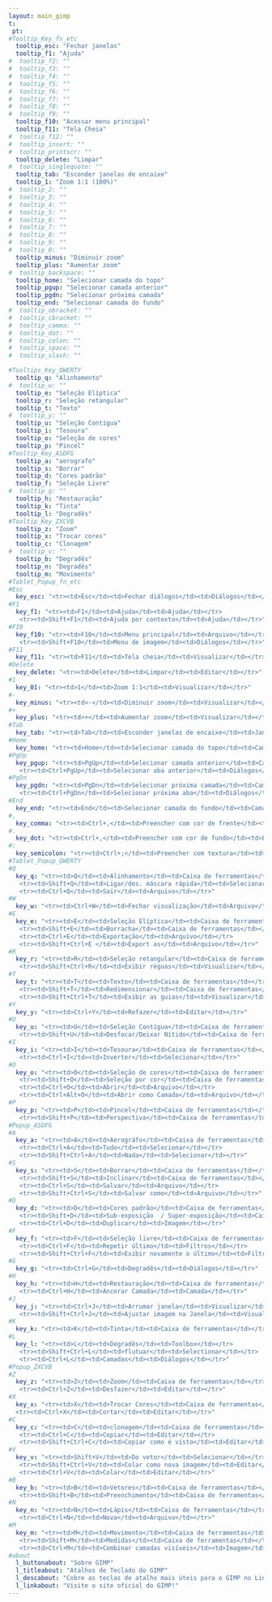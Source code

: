 ```yaml
---
layout: main_gimp
t:
 pt:
#Tooltip_Key_fn_etc
  tooltip_esc: "Fechar janelas"
  tooltip_f1: "Ajuda"
#  tooltip_f2: ""
#  tooltip_f3: ""
#  tooltip_f4: ""
#  tooltip_f5: ""
#  tooltip_f6: ""
#  tooltip_f7: ""
#  tooltip_f8: ""
#  tooltip_f9: ""
  tooltip_f10: "Acessar menu principal"
  tooltip_f11: "Tela Cheia"
#  tooltip_f12: ""
#  tooltip_insert: ""
#  tooltip_printscr: ""
  tooltip_delete: "Limpar"
#  tooltip_singlequote: "" 
  tooltip_tab: "Esconder janelas de encaixe"
  tooltip_1: "Zoom 1:1 (100%)"
#  tooltip_2: ""
#  tooltip_3: ""
#  tooltip_4: ""
#  tooltip_5: ""
#  tooltip_6: ""
#  tooltip_7: ""
#  tooltip_8: ""
#  tooltip_9: ""
#  tooltip_0: ""
  tooltip_minus: "Diminuir zoom"
  tooltip_plus: "Aumentar zoom"
#  tooltip_backspace: ""
  tooltip_home: "Selecionar camada do topo"
  tooltip_pgup: "Selecionar camada anterior"
  tooltip_pgdn: "Selecionar próxima camada"
  tooltip_end: "Selecionar camada do fundo"
#  tooltip_obracket: ""
#  tooltip_cbracket: ""
#  tooltip_comma: ""
#  tooltip_dot: ""
#  tooltip_colon: "" 
#  tooltip_space: ""
#  tooltip_slash: "" 

#Tooltips_Key_QWERTY
  tooltip_q: "Alinhamento"
#  tooltip_w: ""
  tooltip_e: "Seleção Elíptica"
  tooltip_r: "Seleção retangular"
  tooltip_t: "Texto"
#  tooltip_y: ""
  tooltip_u: "Seleção Contígua"
  tooltip_i: "Tesoura"
  tooltip_o: "Seleção de cores"
  tooltip_p: "Pincel"
#Tooltip_Key_ASDFG
  tooltip_a: "aerografo"
  tooltip_s: "Borrar"
  tooltip_d: "Cores padrão"
  tooltip_f: "Seleção Livre"
#  tooltip_g: ""
  tooltip_h: "Restauração"
  tooltip_k: "Tinta"
  tooltip_l: "Degradês"
#Tooltip_Key_ZXCVB
  tooltip_z: "Zoom"
  tooltip_x: "Trocar cores"
  tooltip_c: "Clonagem"
#  tooltip_v: ""
  tooltip_b: "Degradês"
  tooltip_n: "Degradês"
  tooltip_m: "Movimento"
#Tablet_Popup_fn_etc
#Esc
  key_esc: "<tr><td>Esc</td><td>Fechar diálogos</td><td>Diálogos</td></tr>"
#F1
  key_f1: "<tr><td>F1</td><td>Ajuda</td><td>Ajuda</td></tr>
   <tr><td>Shift+F1</td><td>Ajuda por contexto</td><td>Ajuda</td></tr>"
#F10
  key_f10: "<tr><td>F10</td><td>Menu principal</td><td>Arquivo</td></tr>
   <tr><td>Shift+F10</td><td>Menu de imagem</td><td>Diálogos</td></tr>"
#F11
  key_f11: "<tr><td>F11</td><td>Tela cheia</td><td>Visualizar</td></tr>"
#Delete
  key_delete: "<tr><td>Delete</td><td>Limpar</td><td>Editar</td></tr>"
#1
  key_01: "<tr><td>1</td><td>Zoom 1:1</td><td>Visualizar</td></tr>"
#-
  key_minus: "<tr><td>-</td><td>Diminuir zoom</td><td>Visualizar</td></tr>"
#+
  key_plus: "<tr><td>+</td><td>Aumentar zoom</td><td>Visualizar</td></tr>"
#Tab
  key_tab: "<tr><td>Tab</td><td>Esconder janelas de encaixe</td><td>Janelas</td></tr>"
#Home
  key_home: "<tr><td>Home</td><td>Selecionar camada do topo</td><td>Camadas</td></tr>"
#PgUp
  key_pgup: "<tr><td>PgUp</td><td>Selecionar camada anterior</td><td>Camadas</td></tr>
   <tr><td>Ctrl+PgUp</td><td>Selecionar aba anterior</td><td>Diálogos</td></tr>"
#PgDn
  key_pgdn: "<tr><td>PgDn</td><td>Selecionar próxima camada</td><td>Camadas</td></tr>
   <tr><td>Ctrl+PgDn</td><td>Selecionar próxima aba</td><td>Diálogos</td></tr>"
#End
  key_end: "<tr><td>End</td><td>Selecionar camada do fundo</td><td>Camadas</td></tr>"
#,
  key_comma: "<tr><td>Ctrl+,</td><td>Preencher com cor de frente</td><td>Editar</td></tr>"
#.
  key_dot: "<tr><td>Ctrl+,</td><td>Preencher com cor de fundo</td><td>Editar</td></tr>"
#;
  key_semicolon: "<tr><td>Ctrl+;</td><td>Preencher com textura</td><td>Editar</td></tr>"
#Tablet_Popup_QWERTY
#Q
  key_q: "<tr><td>Q</td><td>Alinhamento</td><td>Caixa de ferramentas</td></tr>
   <tr><td>Shift+Q</td><td>Ligar/des. máscara rápida</td><td>Selecionar</td></tr>	
   <tr><td>Ctrl+Q</td><td>Sair</td><td>Arquivo</td></tr>"
#W
  key_w: "<tr><td>Ctrl+W</td><td>Fechar visualização</td><td>Arquivo</td></tr>"
#E
  key_e: "<tr><td>E</td><td>Seleção Elíptica</td><td>Caixa de ferramentas</td></tr>
   <tr><td>Shift+E</td><td>Borracha</td><td>Caixa de ferramentas</td></tr>
   <tr><td>Ctrl+E</td><td>Exportação</td><td>Arquivo</td></tr>
   <tr><td>Shift+Ctrl+E </td><td>Export as</td><td>Arquivo</td></tr>"
#R
  key_r: "<tr><td>R</td><td>Seleção retangular</td><td>Caixa de ferramentas</td></tr>
   <tr><td>Shift+Ctrl+R</td><td>Exibir réguas</td><td>Visualizar</td></tr>"
#T
  key_t: "<tr><td>T</td><td>Texto</td><td>Caixa de ferramentas</td></tr>
   <tr><td>Shift+T</td><td>Redimensionar</td><td>Caixa de ferramentas</td></tr>
   <tr><td>Shift+Ctrl+T</td><td>Exibir as guias</td><td>Visualizar</td></tr>"
#Y
  key_y: "<tr><td>Ctrl+Y</td><td>Refazer</td><td>Editar</td></tr>"
#U
  key_u: "<tr><td>U</td><td>Seleção Contígua</td><td>Caixa de ferramentas</td></tr>
   <tr><td>Shift+U</td><td>Desfocar/Deixar Nítido</td><td>Caixa de ferramentas</td></tr>"
#I
  key_i: "<tr><td>I</td><td>Tesoura</td><td>Caixa de ferramentas</td></tr>
   <tr><td>Ctrl+I</td><td>Inverter</td><td>Selecionar</td></tr>"
#O
  key_o: "<tr><td>O</td><td>Seleção de cores</td><td>Caixa de ferramentas</td></tr>
   <tr><td>Shift+O</td><td>Seleção por cor</td><td>Caixa de ferramentas</td></tr>
   <tr><td>Ctrl+O</td><td>Abrir</td><td>Arquivo</td></tr>
   <tr><td>Ctrl+Alt+O</td><td>Abrir como Camada</td><td>Arquivo</td></tr>"
#P
  key_p: "<tr><td>P</td><td>Pincel</td><td>Caixa de ferramentas</td></tr>
   <tr><td>Shift+P</td><td>Perspectiva</td><td>Caixa de ferramentas</td></tr>"
#Popup_ASDFG
#A
  key_a: "<tr><td>A</td><td>Aerográfo</td><td>Caixa de ferramentas</td></tr>
   <tr><td>Ctrl+A</td><td>Tudo</td><td>Selecionar</td></tr>	
   <tr><td>Shift+Ctrl+A</td><td>Nada</td><td>Selecionar</td></tr>"
#S
  key_s: "<tr><td>S</td><td>Borrar</td><td>Caixa de ferramentas</td></tr>
   <tr><td>Shift+S</td><td>Inclinar</td><td>Caixa de ferramentas</td></tr>
   <tr><td>Ctrl+S</td><td>Salvar</td><td>Arquivo</td></tr>
   <tr><td>Shift+Ctrl+S</td><td>Salvar como</td><td>Arquivo</td></tr>"
#D
  key_d: "<tr><td>D</td><td>Cores padrão</td><td>Caixa de ferramentas</td></tr>	
   <tr><td>Shift+D</td><td>Sub-exposição  / Super-exposição</td><td>Caixa de ferramentas</td></tr>	
   <tr><td>Ctrl+D</td><td>Duplicar</td><td>Imagem</td></tr>"
#F
  key_f: "<tr><td>F</td><td>Seleção livre</td><td>Caixa de ferramentas</td></tr>	
   <tr><td>Ctrl+F</td><td>Repetir último</td><td>Filtros</td></tr>	
   <tr><td>Shift+Ctrl+F</td><td>Exibir novamente o último</td><td>Filtros</td></tr>"
#G
  key_g: "<tr><td>Ctrl+G</td><td>Degradês</td><td>Diálogos</td></tr>"
#H
  key_h: "<tr><td>H</td><td>Restauração</td><td>Caixa de ferramentas</td></tr>
   <tr><td>Ctrl+H</td><td>Ancorar Camada</td><td>Camada</td></tr>"
#J
  key_j: "<tr><td>Ctrl+J</td><td>Arrumar janela</td><td>Visualizar</td></tr>
   <tr><td>Shift+­Ctrl+J</td><td>Ajustar imagem na Janela</td><td>Visualizar</td></tr>"
#K
  key_k: "<tr><td>K</td><td>Tinta</td><td>Caixa de ferramentas</td></tr>"	
#L
  key_l: "<tr><td>L</td><td>Degradês</td><td>Toolbox</td></tr>
   <tr><td>Shift+Ctrl+L</td><td>flutuar</td><td>Selectionar</td></tr>
   <tr><td>Ctrl+L</td><td>Camadas</td><td>Diálogos</td></tr>"
#Popup_ZXCVB
#Z
  key_z: "<tr><td>Z</td><td>Zoom</td><td>Caixa de ferramentas</td></tr>
   <tr><td>Ctrl+Z</td><td>Desfazer</td><td>Editar</td></tr>"
#X
  key_x: "<tr><td>X</td><td>Trocar Cores</td><td>Caixa de ferramentas</td></tr>
  <tr><td>Ctrl+X</td><td>Cortar</td><td>Editar</td></tr>"
#C
  key_c: "<tr><td>C</td><td>clonagem</td><td>Caixa de ferramentas</td></tr>
   <tr><td>Ctrl+C</td><td>Copiar</td><td>Editar</td></tr>
   <tr><td>Shift+Ctrl+C</td><td>Copiar como é visto</td><td>Editar</td></tr>"
#V
  key_v: "<tr><td>Shift+V</td><td>Do vetor</td><td>Selecionar</td></tr>
   <tr><td>Shift+Ctrl+V</td><td>Colar como nova imagem</td><td>Editar</td></tr>
   <tr><td>Ctrl+V</td><td>Colar</td><td>Editar</td></tr>"
#B
  key_b: "<tr><td>B</td><td>Vetores</td><td>Caixa de ferramentas</td></tr>
   <tr><td>Shift+B</td><td>Preenchimento</td><td>Caixa de ferramentas</td></tr>"
#N
  key_n: "<tr><td>N</td><td>Lápis</td><td>Caixa de ferramentas</td></tr>
   <tr><td>Ctrl+N</td><td>Nova</td><td>Arquivo</td></tr>"
#M
  key_m: "<tr><td>M</td><td>Movimento</td><td>Caixa de ferramentas</td></tr>
   <tr><td>Shift+M</td><td>Medidas</td><td>Caixa de ferramentas</td></tr>
   <tr><td>Ctrl+M</td><td>Combinar camadas visíveis</td><td>Imagem</td></tr>"
#about
  l_buttonabout: "Sobre GIMP"
  l_titleabout: "Atalhos de Teclado do GIMP"
  l_descabout: "Cobre as teclas de atalho mais úteis para o GIMP no Linux. Todas as teclas podem ser atribuídas individualmente em: Editar / Preferências / interface / atalhos de teclado"
  l_linkabout: "Visite o site oficial do GIMP!"
---
```



